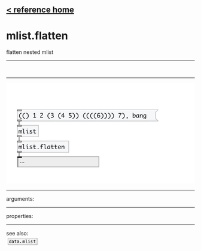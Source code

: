 [< reference home](index.html)
---

# mlist.flatten


flatten nested mlist

---

<br>


---


![example](examples/mlist.flatten-example.jpg)

---
arguments:


---
properties:


---
see also:<br>
[![data.mlist](img/object_data.mlist.png)](data.mlist.html)
